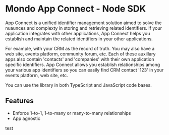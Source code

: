 # Mondo App Connect - Node SDK
App Connect is a unified identifier management solution aimed to solve the nuaunces and complexty in storing and retrieving related identifiers.  If your application integrates with other applications, App Connect helps you establish and maintain the related identifiers in your other applications.

For example, with your CRM as the record of truth.  You may also have a web site, events platform, community forum, etc.  Each of these auxillary apps also contain 'contacts' and 'companies' with their own application specific identifiers.  App Connect allows you establish relationships among your various app identifiers so you can easily find CRM contact '123' in your events platform, web site, etc. 

You can use the library in both TypeScript and JavaScript code bases.

## Features
- Enforce 1-to-1, 1-to-many or many-to-many relationships
- App agnostic

test
